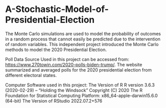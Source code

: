 # A-Stochastic-Model-of-Presidential-Election
The Monte Carlo simulations are used to model the probability of outcomes in a random process that cannot easily be predicted due to the intervention of random variables. This independent project introduced the Monte Carlo methods to model the 2020 Presidential Election.


Poll Data Source Used in this project can be accessed from: https://www.270towin.com/2020-polls-biden-trump/. The website summarized and averaged polls for the 2020 presidential election from different electoral states.


Computer Software used in this project:
The Version of R
R version 3.6.3 (2020-02-29) – “Holding the Windsock” Copyright (C) 2020 The R Foundation for Statistical Computing Platform: x86_64-apple-darwin15.6.0 (64-bit)
The Version of RStudio
2022.07.2+576
